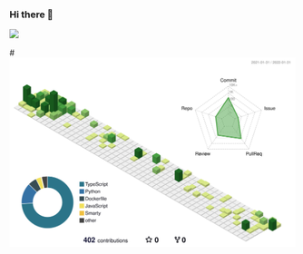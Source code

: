 ### Hi there 👋
<p>
  <img src="https://github-readme-stats.vercel.app/api?username=Yossizz&theme=tokyonight">
</p>
<!--
**Yossizz/yossizz** is a ✨ _special_ ✨ repository because its `README.md` (this file) appears on your GitHub profile.

Here are some ideas to get you started:

- 🔭 I’m currently working on ...
- 🌱 I’m currently learning ...
- 👯 I’m looking to collaborate on ...
- 🤔 I’m looking for help with ...
- 💬 Ask me about ...
- 📫 How to reach me: ...
- 😄 Pronouns: ...
- ⚡ Fun fact: ...
-->




## Recent Acitivty

<!--START_SECTION:activity-->

<!--END_SECTION:activity-->


#![contrib](./profile-3d-contrib/profile-green-animate.svg)
